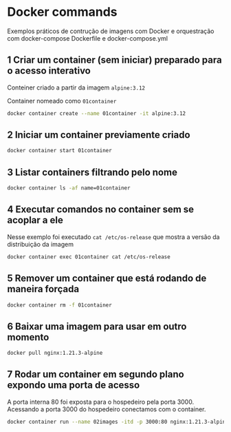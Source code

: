 # Docker commands

Exemplos práticos de contrução de imagens com Docker e orquestração com docker-compose Dockerfile e docker-compose.yml

## 1 Criar um container (sem iniciar) preparado para o acesso interativo

Conteiner criado a partir da imagem `alpine:3.12`

Container nomeado como `01container`

```sh
docker container create --name 01container -it alpine:3.12
```

## 2 Iniciar um container previamente criado

```sh
docker container start 01container
```

## 3 Listar containers filtrando pelo nome

```sh
docker container ls -af name=01container
```

## 4 Executar comandos no container sem se acoplar a ele

Nesse exemplo foi executado `cat /etc/os-release` que mostra a versão da distribuição da imagem

```sh
docker container exec 01container cat /etc/os-release
```

## 5 Remover um container que está rodando de maneira forçada

```sh
docker container rm -f 01container
```

## 6 Baixar uma imagem para usar em outro momento

```sh
docker pull nginx:1.21.3-alpine
```

## 7 Rodar um container em segundo plano expondo uma porta de acesso

A porta interna 80 foi exposta para o hospedeiro pela porta 3000. Acessando a porta 3000 do hospedeiro
conectamos com o container.

```sh
docker container run --name 02images -itd -p 3000:80 nginx:1.21.3-alpine
```